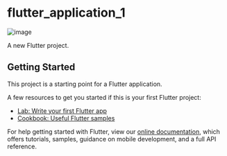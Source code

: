 # flutter_application_1
![image](https://github.com/yusufsahiin/viridian_e_commerce_flutter/assets/74300214/493304d4-6313-4a91-8dcb-c258d5a6ade3)

A new Flutter project.

## Getting Started

This project is a starting point for a Flutter application.

A few resources to get you started if this is your first Flutter project:

- [Lab: Write your first Flutter app](https://flutter.dev/docs/get-started/codelab)
- [Cookbook: Useful Flutter samples](https://flutter.dev/docs/cookbook)

For help getting started with Flutter, view our
[online documentation](https://flutter.dev/docs), which offers tutorials,
samples, guidance on mobile development, and a full API reference.
